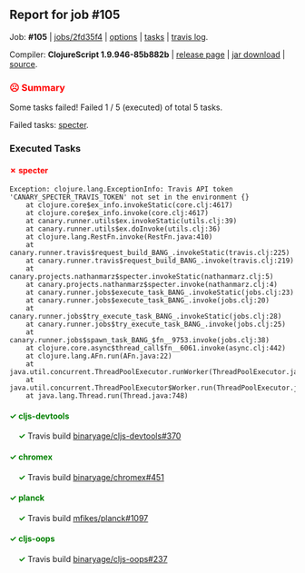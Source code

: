 ## Report for job #105

Job: **#105** | [jobs/2fd35f4](https://github.com/cljs-oss/canary/commit/2fd35f40ef0d468a74b4ff993d11b2c2fee452cb) | [options](options.edn) | [tasks](tasks.edn) | [travis log](https://travis-ci.org/cljs-oss/canary/builds/283537443).

Compiler: **ClojureScript 1.9.946-85b882b** | [release page](https://github.com/cljs-oss/canary/releases/tag/r1.9.946-85b882b) | [jar download](https://github.com/cljs-oss/canary/releases/download/r1.9.946-85b882b/clojurescript-1.9.946-85b882b.jar) | [source](https://github.com/clojure/clojurescript/commit/85b882b728984734793d635c923bfab0f71ba00f).

### <b style='color:red'>☹ Summary</b>

Some tasks failed! Failed 1 / 5 (executed) of total 5 tasks.

Failed tasks: [specter](#-specter).

### Executed Tasks

#### <b style='color:red'>&#x2717; specter</b>
```
Exception: clojure.lang.ExceptionInfo: Travis API token 'CANARY_SPECTER_TRAVIS_TOKEN' not set in the environment {}
	at clojure.core$ex_info.invokeStatic(core.clj:4617)
	at clojure.core$ex_info.invoke(core.clj:4617)
	at canary.runner.utils$ex.invokeStatic(utils.clj:39)
	at canary.runner.utils$ex.doInvoke(utils.clj:36)
	at clojure.lang.RestFn.invoke(RestFn.java:410)
	at canary.runner.travis$request_build_BANG_.invokeStatic(travis.clj:225)
	at canary.runner.travis$request_build_BANG_.invoke(travis.clj:219)
	at canary.projects.nathanmarz$specter.invokeStatic(nathanmarz.clj:5)
	at canary.projects.nathanmarz$specter.invoke(nathanmarz.clj:4)
	at canary.runner.jobs$execute_task_BANG_.invokeStatic(jobs.clj:23)
	at canary.runner.jobs$execute_task_BANG_.invoke(jobs.clj:20)
	at canary.runner.jobs$try_execute_task_BANG_.invokeStatic(jobs.clj:28)
	at canary.runner.jobs$try_execute_task_BANG_.invoke(jobs.clj:25)
	at canary.runner.jobs$spawn_task_BANG_$fn__9753.invoke(jobs.clj:38)
	at clojure.core.async$thread_call$fn__6061.invoke(async.clj:442)
	at clojure.lang.AFn.run(AFn.java:22)
	at java.util.concurrent.ThreadPoolExecutor.runWorker(ThreadPoolExecutor.java:1149)
	at java.util.concurrent.ThreadPoolExecutor$Worker.run(ThreadPoolExecutor.java:624)
	at java.lang.Thread.run(Thread.java:748)

```

#### <b style='color:green'>&#x2713; cljs-devtools</b>
&nbsp;&nbsp;&nbsp;&nbsp;<b style='color:green'>&#x2713;</b> Travis build [binaryage/cljs-devtools#370](https://travis-ci.org/binaryage/cljs-devtools/builds/283538429)<br>

#### <b style='color:green'>&#x2713; chromex</b>
&nbsp;&nbsp;&nbsp;&nbsp;<b style='color:green'>&#x2713;</b> Travis build [binaryage/chromex#451](https://travis-ci.org/binaryage/chromex/builds/283538433)<br>

#### <b style='color:green'>&#x2713; planck</b>
&nbsp;&nbsp;&nbsp;&nbsp;<b style='color:green'>&#x2713;</b> Travis build [mfikes/planck#1097](https://travis-ci.org/mfikes/planck/builds/283538423)<br>

#### <b style='color:green'>&#x2713; cljs-oops</b>
&nbsp;&nbsp;&nbsp;&nbsp;<b style='color:green'>&#x2713;</b> Travis build [binaryage/cljs-oops#237](https://travis-ci.org/binaryage/cljs-oops/builds/283538435)<br>